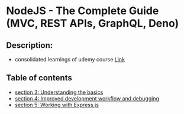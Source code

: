# NodeJS - The Complete Guide (MVC, REST APIs, GraphQL, Deno)
## Description:
- consolidated learnings of udemy course [Link](https://www.udemy.com/course/nodejs-the-complete-guide)
## Table of contents
- [section 3: Understanding the basics](https://github.com/gitgregoryfuntera/node-js-udemy-the-complete-guide/tree/section-3-understanding-the-basics)
- [section 4: Improved development workflow and debugging](https://github.com/gitgregoryfuntera/node-js-udemy-the-complete-guide/tree/section-4-improved-development-workflow-and-debugging) 
- [section 5: Working with Express.js](https://github.com/gitgregoryfuntera/node-js-udemy-the-complete-guide/tree/section-5-working-with-express)

